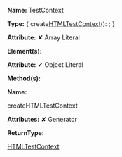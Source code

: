 **Name:** TestContext

**Type:** { create[HTMLTestContext](https://gitbook-18.gitbook.io/au//testing/html-test-context/classes/htmltestcontext)(): ; }

**Attribute:** ✘ Array Literal

**Element(s):**

**Attribute:** ✔ Object Literal

**Method(s):**

**Name:**

createHTMLTestContext

**Attributes:** ✘ Generator

**ReturnType:**

[HTMLTestContext](https://gitbook-18.gitbook.io/au//testing/html-test-context/classes/htmltestcontext)

